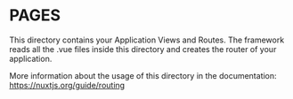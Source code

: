 # PAGES

This directory contains your Application Views and Routes. The framework reads all the .vue files inside this directory and creates the router of your application.

More information about the usage of this directory in the documentation: <https://nuxtjs.org/guide/routing>

